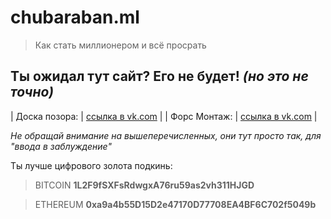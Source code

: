 # chubaraban.ml
>Как стать миллионером и всё просрать

## Ты ожидал тут сайт? Его не будет! *(но это не точно)*

| Доска позора:  | [ссылка в vk.com](https://vk.com/pozor_pro)  |
| Форс Монтаж:  | [ссылка в vk.com](https://vk.com/repair_apartment_in_moscow)  |

*Не обращай внимание на вышеперечисленных, они тут просто так, для "ввода в заблуждение"*

Ты лучше цифрового золота подкинь:

>BITCOIN
**1L2F9fSXFsRdwgxA76ru59as2vh311HJGD**

>ETHEREUM
**0xa9a4b55D15D2e47170D77708EA4BF6C702f5049b**
